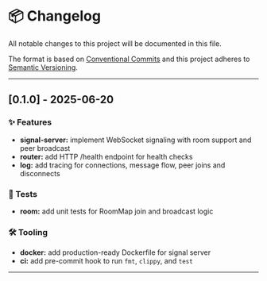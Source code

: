 # 📦 Changelog

All notable changes to this project will be documented in this file.

The format is based on [Conventional Commits](https://conventionalcommits.org)
and this project adheres to [Semantic Versioning](https://semver.org).

---

## [0.1.0] - 2025-06-20

### ✨ Features

- **signal-server:** implement WebSocket signaling with room support and peer broadcast
- **router:** add HTTP /health endpoint for health checks
- **log:** add tracing for connections, message flow, peer joins and disconnects

### 🧪 Tests

- **room:** add unit tests for RoomMap join and broadcast logic

### 🛠 Tooling

- **docker:** add production-ready Dockerfile for signal server
- **ci:** add pre-commit hook to run `fmt`, `clippy`, and `test`

---
